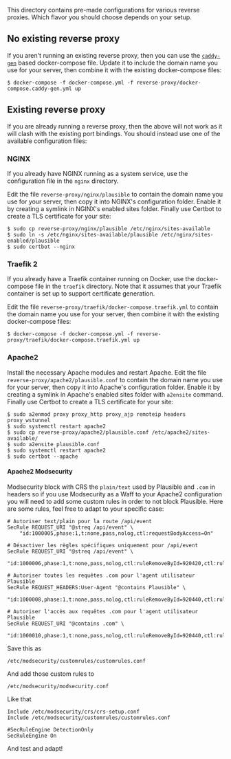 This directory contains pre-made configurations for various reverse proxies. Which flavor you should choose depends on your setup.

## No existing reverse proxy

If you aren't running an existing reverse proxy, then you can use the [`caddy-gen`](https://github.com/wemake-services/caddy-gen) based docker-compose file. Update it to include the domain name you use for your server, then combine it with the existing docker-compose files:

```shell
$ docker-compose -f docker-compose.yml -f reverse-proxy/docker-compose.caddy-gen.yml up
```

## Existing reverse proxy

If you are already running a reverse proxy, then the above will not work as it will clash with the existing port bindings. You should instead use one of the available configuration files:

### NGINX

If you already have NGINX running as a system service, use the configuration file in the `nginx` directory.

Edit the file `reverse-proxy/nginx/plausible` to contain the domain name you use for your server, then copy it into NGINX's configuration folder. Enable it by creating a symlink in NGINX's enabled sites folder. Finally use Certbot to create a TLS certificate for your site:

```shell
$ sudo cp reverse-proxy/nginx/plausible /etc/nginx/sites-available
$ sudo ln -s /etc/nginx/sites-available/plausible /etc/nginx/sites-enabled/plausible
$ sudo certbot --nginx
```

### Traefik 2

If you already have a Traefik container running on Docker, use the docker-compose file in the `traefik` directory. Note that it assumes that your Traefik container is set up to support certificate generation.

Edit the file `reverse-proxy/traefik/docker-compose.traefik.yml` to contain the domain name you use for your server, then combine it with the existing docker-compose files:

```shell
$ docker-compose -f docker-compose.yml -f reverse-proxy/traefik/docker-compose.traefik.yml up
```

### Apache2
Install the necessary Apache modules and restart Apache. Edit the file `reverse-proxy/apache2/plausible.conf` to contain the domain name you use for your server, then copy it into Apache's configuration folder. Enable it by creating a symlink in Apache's enabled sites folder with `a2ensite` command. Finally use Certbot to create a TLS certificate for your site:

```shell
$ sudo a2enmod proxy proxy_http proxy_ajp remoteip headers proxy_wstunnel
$ sudo systemctl restart apache2
$ sudo cp reverse-proxy/apache2/plausible.conf /etc/apache2/sites-available/
$ sudo a2ensite plausible.conf
$ sudo systemctl restart apache2
$ sudo certbot --apache
```
#### Apache2 Modsecurity
Modsecurity block with CRS the `plain/text` used by Plausible and `.com` in headers so if you use Modsecurity as a Waff to your Apache2 configuration you will need to add some custom rules in order to not block Plausible. Here are some rules, feel free to adapt to your specific case:

```shell
# Autoriser text/plain pour la route /api/event
SecRule REQUEST_URI "@streq /api/event" \
    "id:1000005,phase:1,t:none,pass,nolog,ctl:requestBodyAccess=On"

# Désactiver les règles spécifiques uniquement pour /api/event
SecRule REQUEST_URI "@streq /api/event" \
    "id:1000006,phase:1,t:none,pass,nolog,ctl:ruleRemoveById=920420,ctl:ruleRemoveById=949110"

# Autoriser toutes les requêtes .com pour l'agent utilisateur Plausible
SecRule REQUEST_HEADERS:User-Agent "@contains Plausible" \
    "id:1000008,phase:1,t:none,pass,nolog,ctl:ruleRemoveById=920440,ctl:ruleRemoveById=949110"

# Autoriser l'accès aux requêtes .com pour l'agent utilisateur Plausible
SecRule REQUEST_URI "@contains .com" \
    "id:1000010,phase:1,t:none,pass,nolog,ctl:ruleRemoveById=920440,ctl:ruleRemoveById=949110"
```

Save this as 
```shell
/etc/modsecurity/customrules/customrules.conf
```

And add those custom rules to
```shell
/etc/modsecurity/modsecurity.conf
```
Like that
```shell
Include /etc/modsecurity/crs/crs-setup.conf
Include /etc/modsecurity/customrules/customrules.conf

#SecRuleEngine DetectionOnly
SecRuleEngine On
```
And test and adapt!
